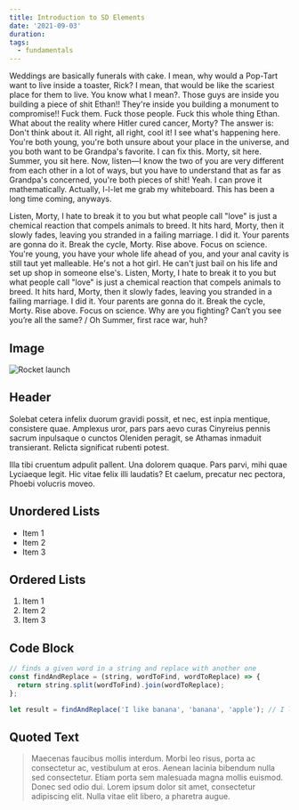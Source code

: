 ```yaml
---
title: Introduction to SD Elements
date: '2021-09-03'
duration: 
tags:
  - fundamentals
---
```


Weddings are basically funerals with cake. I mean, why would a Pop-Tart want to live inside a toaster, Rick? I mean, that would be like the scariest place for them to live. You know what I mean?. Those guys are inside you building a piece of shit Ethan!! They're inside you building a monument to compromise!! Fuck them. Fuck those people. Fuck this whole thing Ethan. What about the reality where Hitler cured cancer, Morty? The answer is: Don't think about it. All right, all right, cool it! I see what's happening here. You're both young, you're both unsure about your place in the universe, and you both want to be Grandpa's favorite. I can fix this. Morty, sit here. Summer, you sit here. Now, listen—I know the two of you are very different from each other in a lot of ways, but you have to understand that as far as Grandpa's concerned, you're both pieces of shit! Yeah. I can prove it mathematically. Actually, l-l-let me grab my whiteboard. This has been a long time coming, anyways.

Listen, Morty, I hate to break it to you but what people call "love" is just a chemical reaction that compels animals to breed. It hits hard, Morty, then it slowly fades, leaving you stranded in a failing marriage. I did it. Your parents are gonna do it. Break the cycle, Morty. Rise above. Focus on science. You're young, you have your whole life ahead of you, and your anal cavity is still taut yet malleable. He's not a hot girl. He can't just bail on his life and set up shop in someone else's. Listen, Morty, I hate to break it to you but what people call "love" is just a chemical reaction that compels animals to breed. It hits hard, Morty, then it slowly fades, leaving you stranded in a failing marriage. I did it. Your parents are gonna do it. Break the cycle, Morty. Rise above. Focus on science. Why are you fighting? Can’t you see you’re all the same? / Oh Summer, first race war, huh?

## Image

![Rocket launch](/media/rocket.jpg)

## Header

Solebat cetera infelix duorum gravidi possit, et nec, est inpia mentique, consistere quae. Amplexus uror, pars pars aevo curas Cinyreius
pennis sacrum inpulsaque o cunctos Oleniden peragit, se Athamas inmaduit
transierant. Relicta significat rubenti potest.

Illa tibi cruentum adpulit pallent. Una dolorem quaque. Pars parvi, mihi quae
Lyciaeque legit. Hic vitae felix illi laudatis? Et caelum, precatur nec pectora,
Phoebi volucris moveo.

## Unordered Lists

- Item 1
- Item 2
- Item 3

## Ordered Lists

1. Item 1
2. Item 2
3. Item 3

## Code Block

```javascript
// finds a given word in a string and replace with another one
const findAndReplace = (string, wordToFind, wordToReplace) => {
  return string.split(wordToFind).join(wordToReplace);
};

let result = findAndReplace('I like banana', 'banana', 'apple'); // I like apple
```

## Quoted Text

> Maecenas faucibus mollis interdum. Morbi leo risus, porta ac consectetur ac, vestibulum at eros. Aenean lacinia bibendum nulla sed consectetur. Etiam porta sem malesuada magna mollis euismod. Donec sed odio dui. Lorem ipsum dolor sit amet, consectetur adipiscing elit. Nulla vitae elit libero, a pharetra augue.
